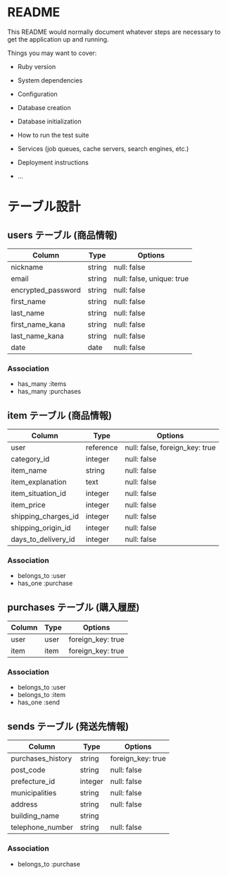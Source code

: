 # README

This README would normally document whatever steps are necessary to get the
application up and running.

Things you may want to cover:

* Ruby version

* System dependencies

* Configuration

* Database creation

* Database initialization

* How to run the test suite

* Services (job queues, cache servers, search engines, etc.)

* Deployment instructions

* ...

# テーブル設計

## users テーブル (商品情報)

| Column             | Type     | Options      |
| ------------------ | -------- | ------------ |
| nickname           | string   | null: false  |
| email              | string   | null: false, unique: true |
| encrypted_password | string   | null: false  |
| first_name         | string   | null: false  |
| last_name          | string   | null: false  |
| first_name_kana    | string   | null: false  |
| last_name_kana     | string   | null: false  |
| date               | date     | null: false  |


### Association
- has_many :items
- has_many :purchases



## item テーブル (商品情報)

| Column                    | Type      | Options     |
| ------------------------- | --------- | ----------- |
| user                      | reference | null: false, foreign_key: true|
| category_id               | integer   | null: false |
| item_name                 | string    | null: false |
| item_explanation          | text      | null: false |
| item_situation_id         | integer   | null: false |
| item_price                | integer   | null: false |
| shipping_charges_id       | integer   | null: false |
| shipping_origin_id        | integer   | null: false |
| days_to_delivery_id       | integer   | null: false |




### Association
- belongs_to :user
- has_one    :purchase



## purchases テーブル (購入履歴)

| Column             | Type      | Options     |
| ------------------ | --------- | ----------- |
| user  | user | foreign_key: true|
| item  | item | foreign_key: true|




### Association
- belongs_to :user
- belongs_to :item
- has_one   :send



## sends テーブル (発送先情報)

| Column             | Type    | Options     |
| ------------------ | ------- | ----------- |
| purchases_history  | string  | foreign_key: true |
| post_code          | string  | null: false |
| prefecture_id      | integer | null: false |
| municipalities     | string  | null: false |
| address            | string  | null: false |
| building_name      | string  |
| telephone_number   | string  | null: false |


### Association
- belongs_to :purchase